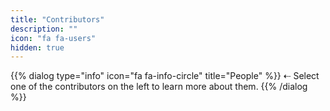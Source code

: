 ```yaml
---
title: "Contributors"
description: ""
icon: "fa fa-users"
hidden: true
---
```

{{% dialog type="info" icon="fa fa-info-circle" title="People" %}}
⇠ Select one of the contributors on the left to learn more about them.
{{% /dialog %}}
